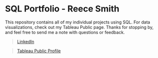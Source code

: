 # SQL Portfolio - Reece Smith
This repository contains all of my individual projects using SQL. For data visualizations, check out my Tableau Public page.
Thanks for stopping by, and feel free to send me a note with questions or feedback. 
> [LinkedIn](https://www.linkedin.com/in/reece-smith-mn/)

> [Tableau Public Profile](https://public.tableau.com/app/profile/reece.smith4115)

